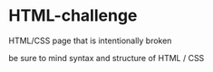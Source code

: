 # HTML-challenge

HTML/CSS page that is intentionally broken

be sure to mind syntax and structure of HTML / CSS